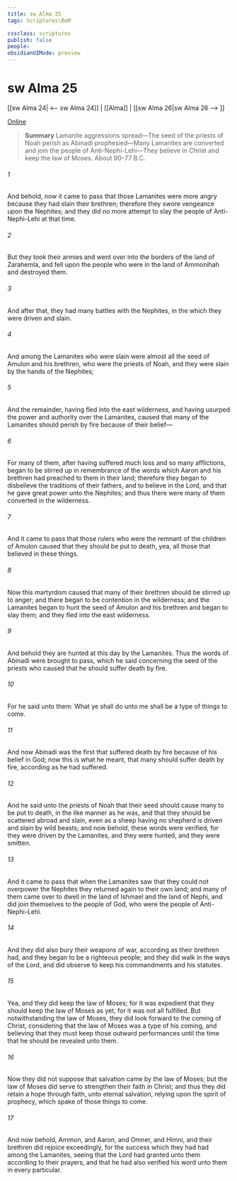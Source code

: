 ```yaml
---
title: sw Alma 25
tags: Scriptures\BoM

cssclass: scriptures
publish: false
people:
obsidianUIMode: preview
---
```


# sw Alma 25
[[sw Alma 24| <-- sw Alma 24]] | [[Alma]] | [[sw Alma 26|sw Alma 26 --> ]]

[Online](https://churchofjesuschrist.org/study/scriptures/bofm/alma/25?lang=eng)

> __Summary__
Lamanite aggressions spread—The seed of the priests of Noah perish as Abinadi prophesied—Many Lamanites are converted and join the people of Anti-Nephi-Lehi—They believe in Christ and keep the law of Moses. About 90–77 B.C.

###### 1 
And behold, now it came to pass that those Lamanites were more angry because they had slain their brethren; therefore they swore vengeance upon the Nephites; and they did no more attempt to slay the people of Anti-Nephi-Lehi at that time.

###### 2 
But they took their armies and went over into the borders of the land of Zarahemla, and fell upon the people who were in the land of Ammonihah and destroyed them.

###### 3 
And after that, they had many battles with the Nephites, in the which they were driven and slain.

###### 4 
And among the Lamanites who were slain were almost all the seed of Amulon and his brethren, who were the priests of Noah, and they were slain by the hands of the Nephites;

###### 5 
And the remainder, having fled into the east wilderness, and having usurped the power and authority over the Lamanites, caused that many of the Lamanites should perish by fire because of their belief—

###### 6 
For many of them, after having suffered much loss and so many afflictions, began to be stirred up in remembrance of the words which Aaron and his brethren had preached to them in their land; therefore they began to disbelieve the traditions of their fathers, and to believe in the Lord, and that he gave great power unto the Nephites; and thus there were many of them converted in the wilderness.

###### 7 
And it came to pass that those rulers who were the remnant of the children of Amulon caused that they should be put to death, yea, all those that believed in these things.

###### 8 
Now this martyrdom caused that many of their brethren should be stirred up to anger; and there began to be contention in the wilderness; and the Lamanites began to hunt the seed of Amulon and his brethren and began to slay them; and they fled into the east wilderness.

###### 9 
And behold they are hunted at this day by the Lamanites. Thus the words of Abinadi were brought to pass, which he said concerning the seed of the priests who caused that he should suffer death by fire.

###### 10 
For he said unto them: What ye shall do unto me shall be a type of things to come.

###### 11 
And now Abinadi was the first that suffered death by fire because of his belief in God; now this is what he meant, that many should suffer death by fire, according as he had suffered.

###### 12 
And he said unto the priests of Noah that their seed should cause many to be put to death, in the like manner as he was, and that they should be scattered abroad and slain, even as a sheep having no shepherd is driven and slain by wild beasts; and now behold, these words were verified, for they were driven by the Lamanites, and they were hunted, and they were smitten.

###### 13 
And it came to pass that when the Lamanites saw that they could not overpower the Nephites they returned again to their own land; and many of them came over to dwell in the land of Ishmael and the land of Nephi, and did join themselves to the people of God, who were the people of Anti-Nephi-Lehi.

###### 14 
And they did also bury their weapons of war, according as their brethren had, and they began to be a righteous people; and they did walk in the ways of the Lord, and did observe to keep his commandments and his statutes.

###### 15 
Yea, and they did keep the law of Moses; for it was expedient that they should keep the law of Moses as yet, for it was not all fulfilled. But notwithstanding the law of Moses, they did look forward to the coming of Christ, considering that the law of Moses was a type of his coming, and believing that they must keep those outward performances until the time that he should be revealed unto them.

###### 16 
Now they did not suppose that salvation came by the law of Moses; but the law of Moses did serve to strengthen their faith in Christ; and thus they did retain a hope through faith, unto eternal salvation, relying upon the spirit of prophecy, which spake of those things to come.

###### 17 
And now behold, Ammon, and Aaron, and Omner, and Himni, and their brethren did rejoice exceedingly, for the success which they had had among the Lamanites, seeing that the Lord had granted unto them according to their prayers, and that he had also verified his word unto them in every particular.

